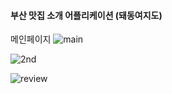 #### 부산 맛집 소개 어플리케이션 (돼동여지도)


메인페이지
![main](https://user-images.githubusercontent.com/95194851/163225482-a76fb06d-6693-48eb-9bd7-14d2faae9c5a.gif)


![2nd](https://user-images.githubusercontent.com/95194851/163225525-fb2eb377-a961-4601-8ae4-d23326497c1e.png)


![review](https://user-images.githubusercontent.com/95194851/163225538-9f60a2fb-1271-49f6-97d6-966d754ba772.gif)




